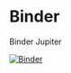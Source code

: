 # Binder
Binder Jupiter

[![Binder](https://mybinder.org/badge_logo.svg)](https://mybinder.org/v2/gh/michelinus/Binder/HEAD)
